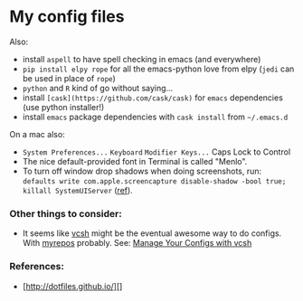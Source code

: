 # My config files

Also:

 * install `aspell` to have spell checking in emacs (and everywhere)
 * `pip install elpy rope` for all the emacs-python love from elpy (`jedi` can be used in place of `rope`)
 * `python` and `R` kind of go without saying...
 * install `[cask](https://github.com/cask/cask)` for `emacs` dependencies (use python installer!)
 * install `emacs` package dependencies with `cask install` from `~/.emacs.d`

On a mac also:

 * `System Preferences...` `Keyboard` `Modifier Keys...` Caps Lock to Control
 * The nice default-provided font in Terminal is called "Menlo".
 * To turn off window drop shadows when doing screenshots, run: `defaults write com.apple.screencapture disable-shadow -bool true; killall SystemUIServer` ([ref](http://computers.tutsplus.com/tutorials/how-to-become-an-os-x-screenshot-wizard--mac-50467)).


### Other things to consider:

 * It seems like [vcsh][] might be the eventual awesome way to do
   configs. With [myrepos][] probably. See: [Manage Your Configs
   with vcsh][]


### References:

 * [http://dotfiles.github.io/][]


[KeyRemap4MacBook]: https://pqrs.org/macosx/keyremap4macbook/
[vcsh]: https://github.com/RichiH/vcsh
[myrepos]: http://myrepos.branchable.com/
[Manage Your Configs with vcsh]: http://www.linuxjournal.com/content/manage-your-configs-vcsh
[http://dotfiles.github.io/]: http://dotfiles.github.io/
